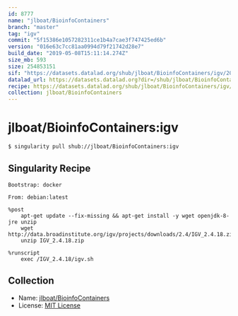 ```yaml
---
id: 8777
name: "jlboat/BioinfoContainers"
branch: "master"
tag: "igv"
commit: "5f15386e1057282311ce1b4a7cae3f747425ed6b"
version: "016e63c7cc81aa0994d79f21742d28e7"
build_date: "2019-05-08T15:11:14.274Z"
size_mb: 593
size: 254853151
sif: "https://datasets.datalad.org/shub/jlboat/BioinfoContainers/igv/2019-05-08-5f15386e-016e63c7/016e63c7cc81aa0994d79f21742d28e7.simg"
datalad_url: https://datasets.datalad.org?dir=/shub/jlboat/BioinfoContainers/igv/2019-05-08-5f15386e-016e63c7/
recipe: https://datasets.datalad.org/shub/jlboat/BioinfoContainers/igv/2019-05-08-5f15386e-016e63c7/Singularity
collection: jlboat/BioinfoContainers
---
```


# jlboat/BioinfoContainers:igv

```bash
$ singularity pull shub://jlboat/BioinfoContainers:igv
```

## Singularity Recipe

```singularity
Bootstrap: docker

From: debian:latest

%post
    apt-get update --fix-missing && apt-get install -y wget openjdk-8-jre unzip
    wget http://data.broadinstitute.org/igv/projects/downloads/2.4/IGV_2.4.18.zip
    unzip IGV_2.4.18.zip

%runscript
    exec /IGV_2.4.18/igv.sh
```

## Collection

 - Name: [jlboat/BioinfoContainers](https://github.com/jlboat/BioinfoContainers)
 - License: [MIT License](https://api.github.com/licenses/mit)

